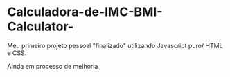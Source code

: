 # Calculadora-de-IMC-BMI-Calculator-
Meu primeiro projeto pessoal "finalizado" utilizando Javascript puro/ HTML e CSS.

Ainda em processo de melhoria



